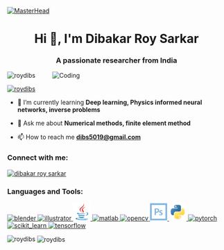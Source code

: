 [![MasterHead](https://user-images.githubusercontent.com/16945627/39958538-d2ad2eb2-561d-11e8-8f45-38ae361de4e2.gif)](https://rishavchanda.io)
<h1 align="center">Hi 👋, I'm Dibakar Roy Sarkar</h1>
<h3 align="center">A passionate researcher from India</h3>
<img align="right" alt="Coding" width="400" src="https://www.lusas.com/case/bridge/images/ani_bebo_dobwalls_rslt_displacement.gif">

<p align="left"> <img src="https://komarev.com/ghpvc/?username=roydibs&label=Profile%20views&color=0e75b6&style=flat" alt="roydibs" /> </p>

<p align="left"> <a href="https://github.com/ryo-ma/github-profile-trophy"><img src="https://github-profile-trophy.vercel.app/?username=roydibs" alt="roydibs" /></a> </p>

- 🌱 I’m currently learning **Deep learning, Physics informed neural networks, inverse problems**

- 💬 Ask me about **Numerical methods, finite element method**

- 📫 How to reach me **dibs5019@gmail.com**

<h3 align="left">Connect with me:</h3>
<p align="left">
<a href="https://linkedin.com/in/dibakar roy sarkar" target="blank"><img align="center" src="https://raw.githubusercontent.com/rahuldkjain/github-profile-readme-generator/master/src/images/icons/Social/linked-in-alt.svg" alt="dibakar roy sarkar" height="30" width="40" /></a>
</p>

<h3 align="left">Languages and Tools:</h3>
<p align="left"> <a href="https://www.blender.org/" target="_blank" rel="noreferrer"> <img src="https://download.blender.org/branding/community/blender_community_badge_white.svg" alt="blender" width="40" height="40"/> </a> <a href="https://www.adobe.com/in/products/illustrator.html" target="_blank" rel="noreferrer"> <img src="https://www.vectorlogo.zone/logos/adobe_illustrator/adobe_illustrator-icon.svg" alt="illustrator" width="40" height="40"/> </a> <a href="https://www.java.com" target="_blank" rel="noreferrer"> <img src="https://raw.githubusercontent.com/devicons/devicon/master/icons/java/java-original.svg" alt="java" width="40" height="40"/> </a> <a href="https://www.mathworks.com/" target="_blank" rel="noreferrer"> <img src="https://upload.wikimedia.org/wikipedia/commons/2/21/Matlab_Logo.png" alt="matlab" width="40" height="40"/> </a> <a href="https://opencv.org/" target="_blank" rel="noreferrer"> <img src="https://www.vectorlogo.zone/logos/opencv/opencv-icon.svg" alt="opencv" width="40" height="40"/> </a> <a href="https://www.photoshop.com/en" target="_blank" rel="noreferrer"> <img src="https://raw.githubusercontent.com/devicons/devicon/master/icons/photoshop/photoshop-line.svg" alt="photoshop" width="40" height="40"/> </a> <a href="https://www.python.org" target="_blank" rel="noreferrer"> <img src="https://raw.githubusercontent.com/devicons/devicon/master/icons/python/python-original.svg" alt="python" width="40" height="40"/> </a> <a href="https://pytorch.org/" target="_blank" rel="noreferrer"> <img src="https://www.vectorlogo.zone/logos/pytorch/pytorch-icon.svg" alt="pytorch" width="40" height="40"/> </a> <a href="https://scikit-learn.org/" target="_blank" rel="noreferrer"> <img src="https://upload.wikimedia.org/wikipedia/commons/0/05/Scikit_learn_logo_small.svg" alt="scikit_learn" width="40" height="40"/> </a> <a href="https://www.tensorflow.org" target="_blank" rel="noreferrer"> <img src="https://www.vectorlogo.zone/logos/tensorflow/tensorflow-icon.svg" alt="tensorflow" width="40" height="40"/> </a> </p>

<p><img align="left" src="https://github-readme-stats.vercel.app/api/top-langs?username=roydibs&show_icons=true&locale=en&layout=compact" alt="roydibs" /></p>

<p>&nbsp;<img align="center" src="https://github-readme-stats.vercel.app/api?username=roydibs&show_icons=true&locale=en" alt="roydibs" /></p>

